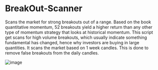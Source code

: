 # BreakOut-Scanner
Scans the market for strong breakouts out of a range. Based on the book quantitative momentum, 52 breakouts yield a higher return than any other type of momentum strategy that looks at historical momentum. This script get scans for high volume breakouts, which usually indicate something fundamental has changed, hence why investors are buying in large quantities. It scans the market based on 1 week candles. This is done to remove false breakouts from the daily candles.


![image](https://user-images.githubusercontent.com/65280357/155357346-fc16ede3-7ad4-409e-8d69-b5c08706a968.png)

